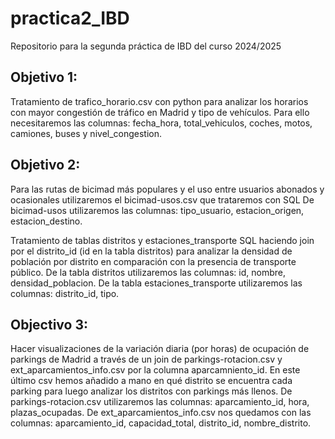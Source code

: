 # practica2_IBD
Repositorio para la segunda práctica de IBD del curso 2024/2025

## Objetivo 1:
Tratamiento de trafico_horario.csv con python para analizar los horarios con mayor congestión de tráfico en Madrid y tipo de vehículos.
Para ello necesitaremos las columnas: fecha_hora, total_vehiculos, coches,	motos,	camiones,	buses y nivel_congestion.

## Objetivo 2:
Para las rutas de bicimad más populares y el uso entre usuarios abonados y ocasionales utilizaremos el bicimad-usos.csv que trataremos con SQL
De bicimad-usos utilizaremos las columnas: tipo_usuario, estacion_origen,	estacion_destino.

Tratamiento de tablas distritos y estaciones_transporte SQL haciendo join por el distrito_id (id en la tabla distritos) para analizar la densidad de población por distrito en comparación con la presencia de transporte público.
De la tabla distritos utilizaremos las columnas: id, nombre, densidad_poblacion.
De la tabla estaciones_transporte utilizaremos las columnas: distrito_id, tipo.

## Objectivo 3:
Hacer visualizaciones de la variación diaria (por horas) de ocupación de parkings de Madrid a través de  un join de parkings-rotacion.csv y ext_aparcamientos_info.csv por la columna aparcamniento_id. En este último csv hemos añadido a mano en qué distrito se encuentra cada parking para luego analizar los distritos con parkings más llenos.
De parkings-rotacion.csv utilizaremos las columnas: aparcamiento_id,	hora,	plazas_ocupadas.
De ext_aparcamientos_info.csv nos quedamos con las columnas: aparcamiento_id, capacidad_total, distrito_id, nombre_distrito.
